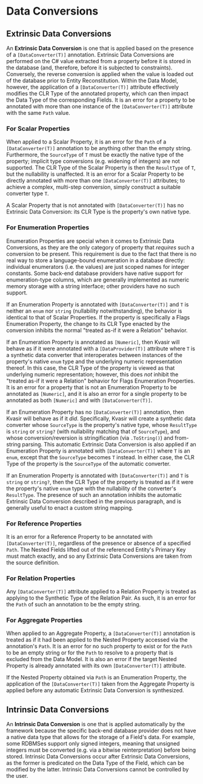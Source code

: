 ﻿# Data Conversions

## Extrinsic Data Conversions

An **Extrinsic Data Conversion** is one that is applied based on the presence of a `[DataConverter(T)]` annotation.
Extrinsic Data Conversions are performed on the C# value extracted from a property before it is stored in the database
(and, therefore, before it is subjected to constraints). Conversely, the reverse conversion is applied when the value is
loaded out of the database prior to Entity Reconstitution. Within the Data Model, however, the application of a
`[DataConverter(T)]` attribute effectively modifies the CLR Type of the annotated property, which can then impact the
Data Type of the corresponding Fields. It is an error for a property to be annotated with more than one instance of the
`[DataConverter(T)]` attribute with the same `Path` value.

### For Scalar Properties

When applied to a Scalar Property, it is an error for the `Path` of a `[DataConverter(T)]` annotation to be anything
other than the empty string. Furthermore, the `SourceType` of `T` must be exactly the native type of the property;
implicit type conversions (e.g. widening of integers) are not supported. The CLR Type of the Scalar Property is then
the `ResultType` of `T`, but the nullability is unaffected. It is an error for a Scalar Property to be directly
annotated with more than one `[DataConverter(T)]` attributes; to achieve a complex, multi-step conversion, simply
construct a suitable converter type `T`.

A Scalar Property that is not annotated with `[DataConverter(T)]` has no Extrinsic Data Conversion: its CLR Type is the
property's own native type.

### For Enumeration Properties

Enumeration Properties are special when it comes to Extrinsic Data Conversions, as they are the only category of
property that _requires_ such a conversion to be present. This requirement is due to the fact that there is no real way
to store a language-bound enumeration in a database directly: individual enumerators (i.e. the values) are just scoped
names for integer constants. Some back-end database providers have native support for enumeration-type columns, which
are generally implemented as numeric memory storage with a string interface; other providers have no such support.

If an Enumeration Property is annotated with `[DataConverter(T)]` and `T` is neither an `enum` nor `string` (nullability
notwithstanding), the behavior is identical to that of Scalar Properties. If the property is specifically a Flags
Enumeration Property, the change to its CLR Type enacted by the conversion inhibits the normal "treated as-if it were a
Relation" behavior.

If an Enumeration Property is annotated as `[Numeric]`, then Kvasir will behave as if it were annotated with a
`[DataProvider(T)]` attribute where `T` is a synthetic data converter that interoperates between instances of the
property's native `enum` type and the underlying numeric representation thereof. In this case, the CLR Type of the
property is viewed as that underlying numeric representation; however, this does _not_ inhibit the "treated as-if it
were a Relation" behavior for Flags Enumeration Properties. It is an error for a property that is not an Enumeration
Property to be annotated as `[Numeric]`, and it is also an error for a single property to be annotated as both
`[Numeric]` and with `[DataConverter(T)]`.

If an Enumeration Property has no `[DataConverter(T)]` annotation, then Kvasir will behave as if it _did_. Specifically,
Kvasir will create a synthetic data converter whose `SourceType` is the property's native type, whose `ResultType` is
`string` or `string?` (with nullability matching that of `SourceType`), and whose conversion/reversion is
stringification (via `.ToString()`) and from-string parsing. This automatic Extrinsic Data Conversion is also applied if
an Enumeration Property is annotated with `[DataConverter(T)]` where `T` is an `enum`, except that the `SourceType`
becomes `T` instead. In either case, the CLR Type of the property is the `SourceType` of the automatic converter.

If an Enumeration Property is annotated with `[DataConverter(T)]` and `T` is `string` or `string?`, then the CLR Type of
the property is treated as if it were the property's native `enum` type with the nullability of the converter's
`ResultType`. The presence of such an annotation inhibits the automatic Extrinsic Data Conversion described in the
previous paragraph, and is generally useful to enact a custom string mapping.

### For Reference Properties

It is an error for a Reference Property to be annotated with `[DataConverter(T)]`, regardless of the presence or absence
of a specified `Path`. The Nested Fields lifted out of the referenced Entity's Primary Key must match exactly, and so
any Extrinsic Data Conversions are taken from the source definition.

### For Relation Properties

Any `[DataConverter(T)]` attribute applied to a Relation Property is treated as applying to the Synthetic Type of the
Relation Pair. As such, it is an error for the `Path` of such an annotation to be the empty string.

### For Aggregate Properties

When applied to an Aggregate Property, a `[DataConverter(T)]` annotation is treated as if it had been applied to the
Nested Property accessed via the annotation's `Path`. It is an error for no such property to exist or for the `Path` to
be an empty string or for the `Path` to resolve to a property that is excluded from the Data Model. It is also an error
if the target Nested Property is already annotated with its own `[DataConverter(T)]` attribute.

If the Nested Property obtained via `Path` is an Enumeration Property, the application of the `[DataConverter(T)]` taken
from the Aggregate Property is applied before any automatic Extrinsic Data Conversion is synthesized.

## Intrinsic Data Conversions

An **Intrinsic Data Conversion** is one that is applied automatically by the framework because the specific back-end
database provider does not have a native data type that allows for the storage of a Field's data. For example, some
RDBMSes support only signed integers, meaning that unsigned integers must be converted (e.g. via a bitwise
reinterpretation) before being stored. Intrinsic Data Conversions occur after Extrinsic Data Conversions, as the former
is predicated on the Data Type of the Field, which can be modified by the latter. Intrinsic Data Conversions cannot be
controlled by the user.